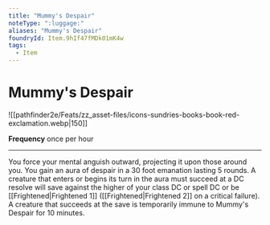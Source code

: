 ```yaml
---
title: "Mummy's Despair"
noteType: ":luggage:"
aliases: "Mummy's Despair"
foundryId: Item.9hIf47fMDk01mK4w
tags:
  - Item
---
```


# Mummy's Despair
![[pathfinder2e/Feats/zz_asset-files/icons-sundries-books-book-red-exclamation.webp|150]]

**Frequency** once per hour

* * *

You force your mental anguish outward, projecting it upon those around you. You gain an aura of despair in a 30 foot emanation lasting 5 rounds. A creature that enters or begins its turn in the aura must succeed at a DC resolve will save against the higher of your class DC or spell DC or be [[Frightened|Frightened 1]] ([[Frightened|Frightened 2]] on a critical failure). A creature that succeeds at the save is temporarily immune to Mummy's Despair for 10 minutes.
